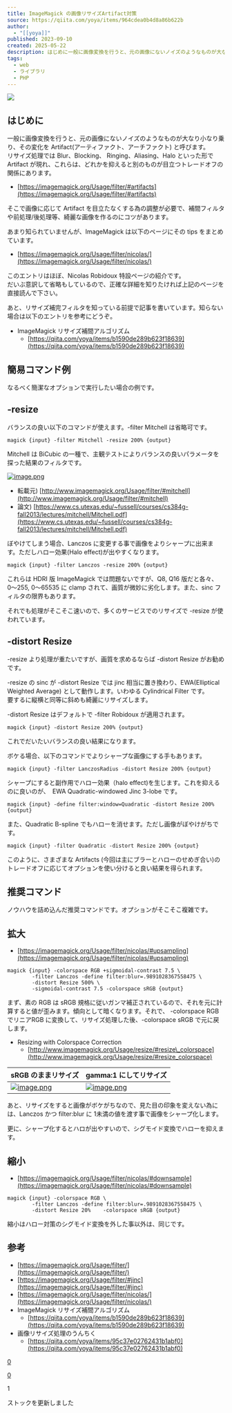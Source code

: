 ```yaml
---
title: ImageMagick の画像リサイズArtifact対策
source: https://qiita.com/yoya/items/964cdea0b4d8a86b622b
author:
  - "[[yoya]]"
published: 2023-09-10
created: 2025-05-22
description: はじめに一般に画像変換を行うと、元の画像にないノイズのようなものが大なり小なり乗り、その変化を Artifact(アーティファクト、アーチファクト) と呼びます。リサイズ処理では Blur、Bl…
tags:
  - web
  - ライブラリ
  - PHP
---
```

![](https://relay-dsp.ad-m.asia/dmp/sync/bizmatrix?pid=c3ed207b574cf11376&d=x18o8hduaj&uid=3516551)

## はじめに

一般に画像変換を行うと、元の画像にないノイズのようなものが大なり小なり乗り、その変化を Artifact(アーティファクト、アーチファクト) と呼びます。  
リサイズ処理では Blur、Blocking、 Ringing、Aliasing、Halo といった形で Artifact が現れ、これらは、どれかを抑えると別のものが目立つトレードオフの関係にあります。

- [https://imagemagick.org/Usage/filter/#artifacts](https://imagemagick.org/Usage/filter/#artifacts)

そこで画像に応じて Artifact を目立たなくする為の調整が必要で、補間フィルタや前処理/後処理等、綺麗な画像を作るのにコツがあります。

あまり知られていませんが、ImageMagick は以下のページにその tips をまとめています。

- [https://imagemagick.org/Usage/filter/nicolas/](https://imagemagick.org/Usage/filter/nicolas/)

このエントリはほぼ、Nicolas Robidoux 特設ページの紹介です。  
だいぶ意訳して省略もしているので、正確な詳細を知りたければ上記のページを直接読んで下さい。

あと、リサイズ補完フィルタを知っている前提で記事を書いています。知らない場合は以下のエントリを参考にどうぞ。

- ImageMagick リサイズ補間アルゴリズム
	- [https://qiita.com/yoya/items/b1590de289b623f18639](https://qiita.com/yoya/items/b1590de289b623f18639)

## 簡易コマンド例

なるべく簡潔なオプションで実行したい場合の例です。

## \-resize

バランスの良い以下のコマンドが使えます。-filter Mitchell は省略可です。

```shell
magick {input} -filter Mitchell -resize 200% {output}
```

Mitchell は BiCubic の一種で、主観テストによりバランスの良いパラメータを探った結果のフィルタです。

[![image.png](https://qiita-image-store.s3.amazonaws.com/0/1798/4cfbe918-c300-e73f-95a3-a23e3b4b4e9d.png)](https://qiita-user-contents.imgix.net/https%3A%2F%2Fqiita-image-store.s3.amazonaws.com%2F0%2F1798%2F4cfbe918-c300-e73f-95a3-a23e3b4b4e9d.png?ixlib=rb-4.0.0&auto=format&gif-q=60&q=75&s=a28c3086ab20f3a3734965dd959956e5)

- 転載元) [http://www.imagemagick.org/Usage/filter/#mitchell](http://www.imagemagick.org/Usage/filter/#mitchell)
- 論文) [https://www.cs.utexas.edu/~fussell/courses/cs384g-fall2013/lectures/mitchell/Mitchell.pdf](https://www.cs.utexas.edu/~fussell/courses/cs384g-fall2013/lectures/mitchell/Mitchell.pdf)

ぼやけてしまう場合、Lanczos に変更する事で画像をよりシャープに出来ます。ただしハロー効果(Halo effect)が出やすくなります。

```shell
magick {input} -filter Lanczos -resize 200% {output}
```

これらは HDRI 版 ImageMagick では問題ないですが、Q8, Q16 版だと各々、0〜255, 0〜65535 に clamp されて、画質が微妙に劣化します。また、sinc フィルタの限界もあります。

それでも処理がそこそこ速いので、多くのサービスでのリサイズで -resize が使われています。

## \-distort Resize

\-resize より処理が重たいですが、画質を求めるならば -distort Resize がお勧めです。

\-resize の sinc が -distort Resize では jinc 相当に置き換わり、EWA(Elliptical Weighted Average) として動作します。いわゆる Cylindrical Filter です。  
要するに縦横と同等に斜めも綺麗にリサイズします。

\-distort Resize はデフォルトで -filter Robidoux が適用されます。

```shell
magick {input} -distort Resize 200% {output}
```

これでだいたいバランスの良い結果になります。

ボケる場合、以下のコマンドでよりシャープな画像にする手もあります。

```shell
magick {input} -filter LanczosRadius -distort Resize 200% {output}
```

シャープにすると副作用でハロー効果（halo effect)を生じます。これを抑えるのに良いのが、　EWA Quadratic-windowed Jinc 3-lobe です。

```shell
magick {input} -define filter:window=Quadratic -distort Resize 200% {output}
```

また、Quadratic B-spline でもハローを消せます。ただし画像がぼやけがちです。

```shell
magick {input} -filter Quadratic -distort Resize 200% {output}
```

このように、さまざまな Artifacts (今回は主にブラーとハローのせめぎ合い)のトレードオフに応じてオプションを使い分けると良い結果を得られます。

## 推奨コマンド

ノウハウを詰め込んだ推奨コマンドです。オプションがそこそこ複雑です。

## 拡大

- [https://imagemagick.org/Usage/filter/nicolas/#upsampling](https://imagemagick.org/Usage/filter/nicolas/#upsampling)

```shell
magick {input} -colorspace RGB +sigmoidal-contrast 7.5 \
        -filter Lanczos -define filter:blur=.9891028367558475 \
        -distort Resize 500% \
        -sigmoidal-contrast 7.5 -colorspace sRGB {output}
```

まず、素の RGB は sRGB 規格に従いガンマ補正されているので、それを元に計算すると値が歪みます。傾向として暗くなります。それで、 -colorspace RGB でリニアRGB に変換して、リサイズ処理した後、-colorspace sRGB で元に戻します。

- Resizing with Colorspace Correction
	- [http://www.imagemagick.org/Usage/resize/#resize\_colorspace](http://www.imagemagick.org/Usage/resize/#resize_colorspace)

| sRGB のままリサイズ | gamma:1 にしてリサイズ |
| --- | --- |
| [![image.png](https://qiita-image-store.s3.amazonaws.com/0/1798/e8ae81ed-b05c-bbc2-3204-b3113cf5daf5.png)](https://qiita-user-contents.imgix.net/https%3A%2F%2Fqiita-image-store.s3.amazonaws.com%2F0%2F1798%2Fe8ae81ed-b05c-bbc2-3204-b3113cf5daf5.png?ixlib=rb-4.0.0&auto=format&gif-q=60&q=75&s=beaf1ec2ae0d58326c41c3d22a9ee769) | [![image.png](https://qiita-image-store.s3.amazonaws.com/0/1798/1dfd3ef2-d947-f7c9-1ed0-8b224d1fbf8c.png)](https://qiita-user-contents.imgix.net/https%3A%2F%2Fqiita-image-store.s3.amazonaws.com%2F0%2F1798%2F1dfd3ef2-d947-f7c9-1ed0-8b224d1fbf8c.png?ixlib=rb-4.0.0&auto=format&gif-q=60&q=75&s=a57ba361fb9defd24e191e71dc637a95) |

あと、リサイズをすると画像がボケがちなので、見た目の印象を変えない為には、Lanczos かつ filter:blur に 1未満の値を渡す事で画像をシャープ化します。

更に、シャープ化するとハロが出やすいので、シグモイド変換でハローを抑えます。

## 縮小

- [https://imagemagick.org/Usage/filter/nicolas/#downsample](https://imagemagick.org/Usage/filter/nicolas/#downsample)

```shell
magick {input} -colorspace RGB \
        -filter Lanczos -define filter:blur=.9891028367558475 \
        -distort Resize 20%    -colorspace sRGB {output}
```

縮小はハロー対策のシグモイド変換を外した事以外は、同じです。

## 参考

- [https://imagemagick.org/Usage/filter/](https://imagemagick.org/Usage/filter/)
- [https://imagemagick.org/Usage/filter/#jinc](https://imagemagick.org/Usage/filter/#jinc)
- [https://imagemagick.org/Usage/filter/nicolas/](https://imagemagick.org/Usage/filter/nicolas/)
- ImageMagick リサイズ補間アルゴリズム
	- [https://qiita.com/yoya/items/b1590de289b623f18639](https://qiita.com/yoya/items/b1590de289b623f18639)
- 画像リサイズ処理のうんちく
	- [https://qiita.com/yoya/items/95c37e02762431b1abf0](https://qiita.com/yoya/items/95c37e02762431b1abf0)

[0](https://qiita.com/yoya/items/#comments)

[0](https://qiita.com/yoya/items/964cdea0b4d8a86b622b/likers)

1

ストックを更新しました